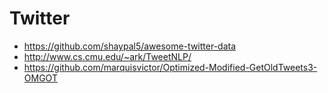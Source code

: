 # Twitter

- https://github.com/shaypal5/awesome-twitter-data
- http://www.cs.cmu.edu/~ark/TweetNLP/
- https://github.com/marquisvictor/Optimized-Modified-GetOldTweets3-OMGOT